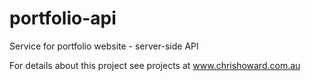 # portfolio-api
Service for portfolio website - server-side API

For details about this project see projects at www.chrishoward.com.au
